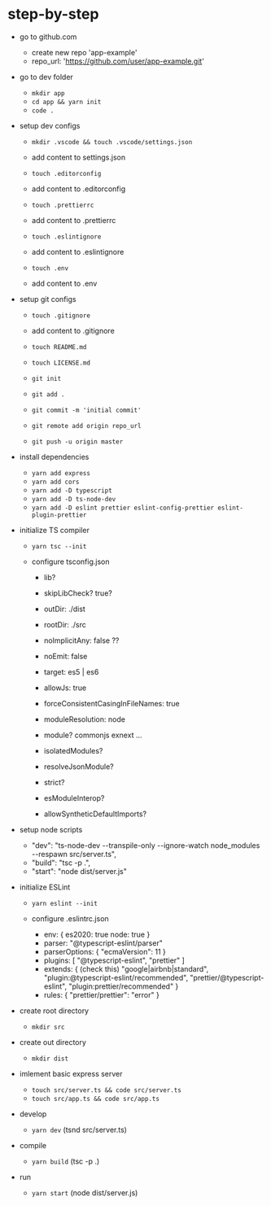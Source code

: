 # step-by-step

- go to github.com

  - create new repo 'app-example'
  - repo_url: 'https://github.com/user/app-example.git'

- go to dev folder

  - `mkdir app`
  - `cd app && yarn init`
  - `code .`

- setup dev configs

  - `mkdir .vscode && touch .vscode/settings.json`
  - add content to settings.json

  - `touch .editorconfig`
  - add content to .editorconfig

  - `touch .prettierrc`
  - add content to .prettierrc

  - `touch .eslintignore`
  - add content to .eslintignore

  - `touch .env`
  - add content to .env

- setup git configs

  - `touch .gitignore`
  - add content to .gitignore
  - `touch README.md`
  - `touch LICENSE.md`
  - `git init`
  - `git add .`
  - `git commit -m 'initial commit'`

  - `git remote add origin repo_url`
  - `git push -u origin master`

- install dependencies

  - `yarn add express`
  - `yarn add cors`
  - `yarn add -D typescript`
  - `yarn add -D ts-node-dev`
  - `yarn add -D eslint prettier eslint-config-prettier eslint-plugin-prettier`

- initialize TS compiler

  - `yarn tsc --init`
  - configure tsconfig.json

    - lib?
    - skipLibCheck? true?

    - outDir: ./dist
    - rootDir: ./src

    - noImplicitAny: false ??
    - noEmit: false
    - target: es5 | es6
    - allowJs: true
    - forceConsistentCasingInFileNames: true
    - moduleResolution: node

    - module? commonjs exnext ...
    - isolatedModules?
    - resolveJsonModule?
    - strict?
    - esModuleInterop?
    - allowSyntheticDefaultImports?

- setup node scripts

  - "dev": "ts-node-dev --transpile-only --ignore-watch node_modules --respawn src/server.ts",
  - "build": "tsc -p .",
  - "start": "node dist/server.js"

- initialize ESLint

  - `yarn eslint --init`
  - configure .eslintrc.json

    - env: {
      es2020: true
      node: true
      }
    - parser: "@typescript-eslint/parser"
    - parserOptions: {
      "ecmaVersion": 11
      }
    - plugins: [
      "@typescript-eslint",
      "prettier"
      ]
    - extends: { (check this)
      "google|airbnb|standard",
      "plugin:@typescript-eslint/recommended",
      "prettier/@typescript-eslint",
      "plugin:prettier/recommended"
      }
    - rules: {
      "prettier/prettier": "error"
      }

- create root directory

  - `mkdir src`

- create out directory

  - `mkdir dist`

- imlement basic express server

  - `touch src/server.ts && code src/server.ts`
  - `touch src/app.ts && code src/app.ts`

- develop

  - `yarn dev` (tsnd src/server.ts)

- compile

  - `yarn build` (tsc -p .)

- run

  - `yarn start` (node dist/server.js)
